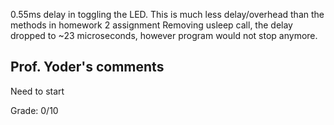 0.55ms delay in toggling the LED.  This is much less delay/overhead than the methods in homework 2 assignment
Removing usleep call, the delay dropped to ~23 microseconds, however program would not stop anymore.

## Prof. Yoder's comments

Need to start

Grade:  0/10
